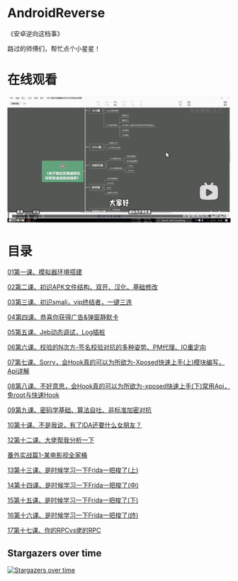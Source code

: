 # AndroidReverse
《安卓逆向这档事》


路过的师傅们，帮忙点个小星星！
# 在线观看

[![](_assets/9fa626afac76ce38386a510dc71a78682196.webp)](https://www.bilibili.com/video/BV1wT411N7sV/)

# 目录

[01第一课、模拟器环境搭建](https://github.com/ZJ595/AndroidReverse/blob/main/Article/01%E7%AC%AC%E4%B8%80%E8%AF%BE%E3%80%81%E6%A8%A1%E6%8B%9F%E5%99%A8%E7%8E%AF%E5%A2%83%E6%90%AD%E5%BB%BA.md)


[02第二课、初识APK文件结构、双开、汉化、基础修改](https://github.com/ZJ595/AndroidReverse/blob/main/Article/02%E7%AC%AC%E4%BA%8C%E8%AF%BE%E3%80%81%E5%88%9D%E8%AF%86APK%E6%96%87%E4%BB%B6%E7%BB%93%E6%9E%84%E3%80%81%E5%8F%8C%E5%BC%80%E3%80%81%E6%B1%89%E5%8C%96%E3%80%81%E5%9F%BA%E7%A1%80%E4%BF%AE%E6%94%B9.md)


[03第三课、初识smali，vip终结者，一键三连](https://github.com/ZJ595/AndroidReverse/blob/main/Article/03%E7%AC%AC%E4%B8%89%E8%AF%BE%E3%80%81%E5%88%9D%E8%AF%86smali%EF%BC%8Cvip%E7%BB%88%E7%BB%93%E8%80%85%EF%BC%8C%E4%B8%80%E9%94%AE%E4%B8%89%E8%BF%9E.md)


[04第四课、恭喜你获得广告&弹窗静默卡](https://github.com/ZJ595/AndroidReverse/blob/main/Article/04%E7%AC%AC%E5%9B%9B%E8%AF%BE%E3%80%81%E6%81%AD%E5%96%9C%E4%BD%A0%E8%8E%B7%E5%BE%97%E5%B9%BF%E5%91%8A%26%E5%BC%B9%E7%AA%97%E9%9D%99%E9%BB%98%E5%8D%A1.md)


[05第五课、Jeb动态调试，Log插桩](https://github.com/ZJ595/AndroidReverse/blob/main/Article/05%E7%AC%AC%E4%BA%94%E8%AF%BE%E3%80%81Jeb%E5%8A%A8%E6%80%81%E8%B0%83%E8%AF%95%EF%BC%8CLog%E6%8F%92%E6%A1%A9.md)


[06第六课、校验的N次方-签名校验对抗的多种姿势、PM代理、IO重定向](https://github.com/ZJ595/AndroidReverse/blob/main/Article/06%E7%AC%AC%E5%85%AD%E8%AF%BE%E3%80%81%E6%A0%A1%E9%AA%8C%E7%9A%84N%E6%AC%A1%E6%96%B9-%E7%AD%BE%E5%90%8D%E6%A0%A1%E9%AA%8C%E5%AF%B9%E6%8A%97%E7%9A%84%E5%A4%9A%E7%A7%8D%E5%A7%BF%E5%8A%BF%E3%80%81PM%E4%BB%A3%E7%90%86%E3%80%81IO%E9%87%8D%E5%AE%9A%E5%90%91.md)


[07第七课、Sorry，会Hook真的可以为所欲为-Xposed快速上手(上)模块编写，Api详解](https://github.com/ZJ595/AndroidReverse/blob/main/Article/07%E7%AC%AC%E4%B8%83%E8%AF%BE%E3%80%81Sorry%EF%BC%8C%E4%BC%9AHook%E7%9C%9F%E7%9A%84%E5%8F%AF%E4%BB%A5%E4%B8%BA%E6%89%80%E6%AC%B2%E4%B8%BA-Xposed%E5%BF%AB%E9%80%9F%E4%B8%8A%E6%89%8B(%E4%B8%8A)%E6%A8%A1%E5%9D%97%E7%BC%96%E5%86%99%EF%BC%8CApi%E8%AF%A6%E8%A7%A3.md)


[08第八课、不好意思，会Hook真的可以为所欲为-xposed快速上手(下)常用Api，免root与快速Hook](https://github.com/ZJ595/AndroidReverse/blob/main/Article/08%E7%AC%AC%E5%85%AB%E8%AF%BE%E3%80%81%E4%B8%8D%E5%A5%BD%E6%84%8F%E6%80%9D%EF%BC%8C%E4%BC%9AHook%E7%9C%9F%E7%9A%84%E5%8F%AF%E4%BB%A5%E4%B8%BA%E6%89%80%E6%AC%B2%E4%B8%BA-xposed%E5%BF%AB%E9%80%9F%E4%B8%8A%E6%89%8B(%E4%B8%8B)%E5%B8%B8%E7%94%A8Api%EF%BC%8C%E5%85%8Droot%E4%B8%8E%E5%BF%AB%E9%80%9FHook.md)


[09第九课、密码学基础、算法自吐、非标准加密对抗](https://github.com/ZJ595/AndroidReverse/blob/main/Article/09%E7%AC%AC%E4%B9%9D%E8%AF%BE%E3%80%81%E5%AF%86%E7%A0%81%E5%AD%A6%E5%9F%BA%E7%A1%80%E3%80%81%E7%AE%97%E6%B3%95%E8%87%AA%E5%90%90%E3%80%81%E9%9D%9E%E6%A0%87%E5%87%86%E5%8A%A0%E5%AF%86%E5%AF%B9%E6%8A%97.md)


[10第十课、不是我说，有了IDA还要什么女朋友？](https://github.com/ZJ595/AndroidReverse/blob/main/Article/10%E7%AC%AC%E5%8D%81%E8%AF%BE%E3%80%81%E4%B8%8D%E6%98%AF%E6%88%91%E8%AF%B4%EF%BC%8C%E6%9C%89%E4%BA%86IDA%E8%BF%98%E8%A6%81%E4%BB%80%E4%B9%88%E5%A5%B3%E6%9C%8B%E5%8F%8B%EF%BC%9F.md)


[12第十二课、大佬帮我分析一下](https://github.com/ZJ595/AndroidReverse/blob/main/Article/12%E7%AC%AC%E5%8D%81%E4%BA%8C%E8%AF%BE%E3%80%81%E5%A4%A7%E4%BD%AC%E5%B8%AE%E6%88%91%E5%88%86%E6%9E%90%E4%B8%80%E4%B8%8B.md)


[番外实战篇1-某电影视全家桶](https://github.com/ZJ595/AndroidReverse/blob/main/Article/%E7%95%AA%E5%A4%96%E5%AE%9E%E6%88%98%E7%AF%871-%E6%9F%90%E7%94%B5%E5%BD%B1%E8%A7%86%E5%85%A8%E5%AE%B6%E6%A1%B6.md)


[13第十三课、是时候学习一下Frida一把梭了(上)](https://github.com/ZJ595/AndroidReverse/blob/main/Article/13%E7%AC%AC%E5%8D%81%E4%B8%89%E8%AF%BE%E3%80%81%E6%98%AF%E6%97%B6%E5%80%99%E5%AD%A6%E4%B9%A0%E4%B8%80%E4%B8%8BFrida%E4%B8%80%E6%8A%8A%E6%A2%AD%E4%BA%86(%E4%B8%8A).md)


[14第十四课、是时候学习一下Frida一把梭了(中)](https://github.com/ZJ595/AndroidReverse/blob/main/Article/14%E7%AC%AC%E5%8D%81%E5%9B%9B%E8%AF%BE%E3%80%81%E6%98%AF%E6%97%B6%E5%80%99%E5%AD%A6%E4%B9%A0%E4%B8%80%E4%B8%8BFrida%E4%B8%80%E6%8A%8A%E6%A2%AD%E4%BA%86(%E4%B8%AD).md)


[15第十五课、是时候学习一下Frida一把梭了(下)](https://github.com/ZJ595/AndroidReverse/blob/main/Article/15%E7%AC%AC%E5%8D%81%E4%BA%94%E8%AF%BE%E3%80%81%E6%98%AF%E6%97%B6%E5%80%99%E5%AD%A6%E4%B9%A0%E4%B8%80%E4%B8%8BFrida%E4%B8%80%E6%8A%8A%E6%A2%AD%E4%BA%86(%E4%B8%8B).md)

[16第十六课、是时候学习一下Frida一把梭了(终)](https://github.com/ZJ595/AndroidReverse/blob/main/Article/16%E7%AC%AC%E5%8D%81%E5%85%AD%E8%AF%BE%E3%80%81%E6%98%AF%E6%97%B6%E5%80%99%E5%AD%A6%E4%B9%A0%E4%B8%80%E4%B8%8BFrida%E4%B8%80%E6%8A%8A%E6%A2%AD%E4%BA%86(%E7%BB%88).md)

[17第十七课、你的RPCvs佬的RPC](https://github.com/ZJ595/AndroidReverse/blob/main/Article/17%E7%AC%AC%E5%8D%81%E4%B8%83%E8%AF%BE.%E4%BD%A0%E7%9A%84RPCvs%E4%BD%AC%E7%9A%84RPC.md)



## Stargazers over time

[![Stargazers over time](https://starchart.cc/ZJ595/AndroidReverse.svg)](https://starchart.cc/ZJ595/AndroidReverse)


